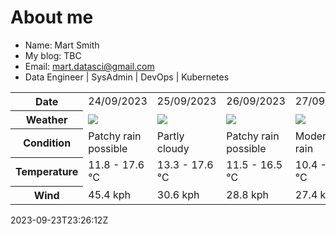 # About me

- Name: Mart Smith
- My blog: TBC
- Email: [mart.datasci@gmail.com](mailto:mart.datasci6@gmail.com)
- Data Engineer | SysAdmin | DevOps | Kubernetes


<table>
    <tr>
        <th>Date</th>
        <td>24/09/2023</td><td>25/09/2023</td><td>26/09/2023</td><td>27/09/2023</td><td>28/09/2023</td><td>29/09/2023</td><td>30/09/2023</td>
    </tr>
    <tr>
        <th>Weather</th>
        <td><img src="https://cdn.weatherapi.com/weather/64x64/day/176.png"/></td><td><img src="https://cdn.weatherapi.com/weather/64x64/day/116.png"/></td><td><img src="https://cdn.weatherapi.com/weather/64x64/day/176.png"/></td><td><img src="https://cdn.weatherapi.com/weather/64x64/day/302.png"/></td><td><img src="https://cdn.weatherapi.com/weather/64x64/day/113.png"/></td><td><img src="https://cdn.weatherapi.com/weather/64x64/day/113.png"/></td><td><img src="https://cdn.weatherapi.com/weather/64x64/day/176.png"/></td>
    </tr>
    <tr>
        <th>Condition</th>
        <td width="200px">Patchy rain possible</td><td width="200px">Partly cloudy</td><td width="200px">Patchy rain possible</td><td width="200px">Moderate rain</td><td width="200px">Sunny</td><td width="200px">Sunny</td><td width="200px">Patchy rain possible</td>
    </tr>
    <tr>
        <th>Temperature</th>
        <td>11.8 -  17.6 °C</td><td>13.3 -  17.6 °C</td><td>11.5 -  16.5 °C</td><td>10.4 -  13.9 °C</td><td>9.4 -  15.7 °C</td><td>11.4 -  15.3 °C</td><td>11.6 -  15.6 °C</td>
    </tr>
    <tr>
        <th>Wind</th>
        <td>45.4 kph</td><td>30.6 kph</td><td>28.8 kph</td><td>27.4 kph</td><td>29.5 kph</td><td>28.8 kph</td><td>33.1 kph</td>
    </tr>
</table>


2023-09-23T23:26:12Z

